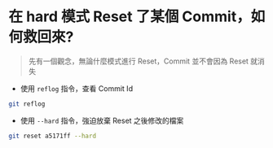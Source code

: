 # 在 hard 模式 Reset 了某個 Commit，如何救回來?

> 先有一個觀念，無論什麼模式進行 Reset，Commit 並不會因為 Reset 就消失

- 使用 `reflog` 指令，查看 Commit Id

```bash
git reflog
```

- 使用 `--hard` 指令，強迫放棄 Reset 之後修改的檔案

```bash
git reset a5171ff --hard
```

